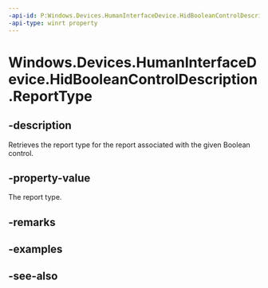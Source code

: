 ----api-id: P:Windows.Devices.HumanInterfaceDevice.HidBooleanControlDescription.ReportType
-api-type: winrt property
---<!-- Property syntaxpublic Windows.Devices.HumanInterfaceDevice.HidReportType ReportType { get; }--># Windows.Devices.HumanInterfaceDevice.HidBooleanControlDescription.ReportType## -descriptionRetrieves the report type for the report associated with the given Boolean control.## -property-valueThe report type.## -remarks## -examples## -see-also